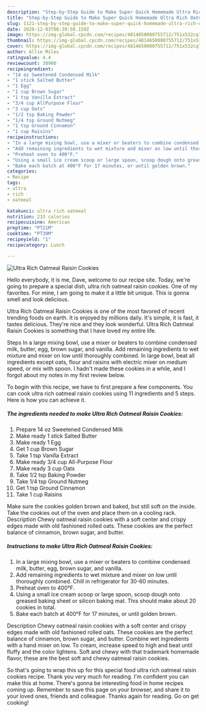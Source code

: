 ```yaml
---
description: "Step-by-Step Guide to Make Super Quick Homemade Ultra Rich Oatmeal Raisin Cookies"
title: "Step-by-Step Guide to Make Super Quick Homemade Ultra Rich Oatmeal Raisin Cookies"
slug: 1121-step-by-step-guide-to-make-super-quick-homemade-ultra-rich-oatmeal-raisin-cookies
date: 2020-12-03T06:39:50.159Z
image: https://img-global.cpcdn.com/recipes/4814650080755712/751x532cq70/ultra-rich-oatmeal-raisin-cookies-recipe-main-photo.jpg
thumbnail: https://img-global.cpcdn.com/recipes/4814650080755712/751x532cq70/ultra-rich-oatmeal-raisin-cookies-recipe-main-photo.jpg
cover: https://img-global.cpcdn.com/recipes/4814650080755712/751x532cq70/ultra-rich-oatmeal-raisin-cookies-recipe-main-photo.jpg
author: Allie Miles
ratingvalue: 4.4
reviewcount: 30900
recipeingredient:
- "14 oz Sweetened Condensed Milk"
- "1 stick Salted Butter"
- "1 Egg"
- "1 cup Brown Sugar"
- "1 tsp Vanilla Extract"
- "3/4 cup AllPurpose Flour"
- "3 cup Oats"
- "1/2 tsp Baking Powder"
- "1/4 tsp Ground Nutmeg"
- "1 tsp Ground Cinnamon"
- "1 cup Raisins"
recipeinstructions:
- "In a large mixing bowl, use a mixer or beaters to combine condensed milk, butter, egg, brown sugar, and vanilla."
- "Add remaining ingredients to wet mixture and mixer on low until thoroughly combined. Chill in refrigerator for 30-60 minutes."
- "Preheat oven to 400°F."
- "Using a small ice cream scoop or large spoon, scoop dough onto greased baking sheet or silicon baking mat. This should make about 20 cookies in total."
- "Bake each batch at 400°F for 17 minutes, or until golden brown."
categories:
- Recipe
tags:
- ultra
- rich
- oatmeal

katakunci: ultra rich oatmeal 
nutrition: 233 calories
recipecuisine: American
preptime: "PT21M"
cooktime: "PT39M"
recipeyield: "1"
recipecategory: Lunch

---
```



![Ultra Rich Oatmeal Raisin Cookies](https://img-global.cpcdn.com/recipes/4814650080755712/751x532cq70/ultra-rich-oatmeal-raisin-cookies-recipe-main-photo.jpg)

Hello everybody, it is me, Dave, welcome to our recipe site. Today, we're going to prepare a special dish, ultra rich oatmeal raisin cookies. One of my favorites. For mine, I am going to make it a little bit unique. This is gonna smell and look delicious.

Ultra Rich Oatmeal Raisin Cookies is one of the most favored of recent trending foods on earth. It is enjoyed by millions daily. It's simple, it is fast, it tastes delicious. They're nice and they look wonderful. Ultra Rich Oatmeal Raisin Cookies is something that I have loved my entire life.

Steps In a large mixing bowl, use a mixer or beaters to combine condensed milk, butter, egg, brown sugar, and vanilla. Add remaining ingredients to wet mixture and mixer on low until thoroughly combined. In large bowl, beat all ingredients except oats, flour and raisins with electric mixer on medium speed, or mix with spoon. I hadn&#39;t made these cookies in a while, and I forgot about my notes in my first review below.


To begin with this recipe, we have to first prepare a few components. You can cook ultra rich oatmeal raisin cookies using 11 ingredients and 5 steps. Here is how you can achieve it.

<!--inarticleads1-->

##### The ingredients needed to make Ultra Rich Oatmeal Raisin Cookies:

1. Prepare 14 oz Sweetened Condensed Milk
1. Make ready 1 stick Salted Butter
1. Make ready 1 Egg
1. Get 1 cup Brown Sugar
1. Take 1 tsp Vanilla Extract
1. Make ready 3/4 cup All-Purpose Flour
1. Make ready 3 cup Oats
1. Take 1/2 tsp Baking Powder
1. Take 1/4 tsp Ground Nutmeg
1. Get 1 tsp Ground Cinnamon
1. Take 1 cup Raisins


Make sure the cookies golden brown and baked, but still soft on the inside. Take the cookies out of the oven and place them on a cooling rack. Description Chewy oatmeal raisin cookies with a soft center and crispy edges made with old fashioned rolled oats. These cookies are the perfect balance of cinnamon, brown sugar, and butter. 

<!--inarticleads2-->

##### Instructions to make Ultra Rich Oatmeal Raisin Cookies:

1. In a large mixing bowl, use a mixer or beaters to combine condensed milk, butter, egg, brown sugar, and vanilla.
1. Add remaining ingredients to wet mixture and mixer on low until thoroughly combined. Chill in refrigerator for 30-60 minutes.
1. Preheat oven to 400°F.
1. Using a small ice cream scoop or large spoon, scoop dough onto greased baking sheet or silicon baking mat. This should make about 20 cookies in total.
1. Bake each batch at 400°F for 17 minutes, or until golden brown.


Description Chewy oatmeal raisin cookies with a soft center and crispy edges made with old fashioned rolled oats. These cookies are the perfect balance of cinnamon, brown sugar, and butter. Combine wet ingredients with a hand mixer on low. To cream, increase speed to high and beat until fluffy and the color lightens. Soft and chewy with that trademark homemade flavor, these are the best soft and chewy oatmeal raisin cookies. 

So that's going to wrap this up for this special food ultra rich oatmeal raisin cookies recipe. Thank you very much for reading. I'm confident you can make this at home. There's gonna be interesting food in home recipes coming up. Remember to save this page on your browser, and share it to your loved ones, friends and colleague. Thanks again for reading. Go on get cooking!
